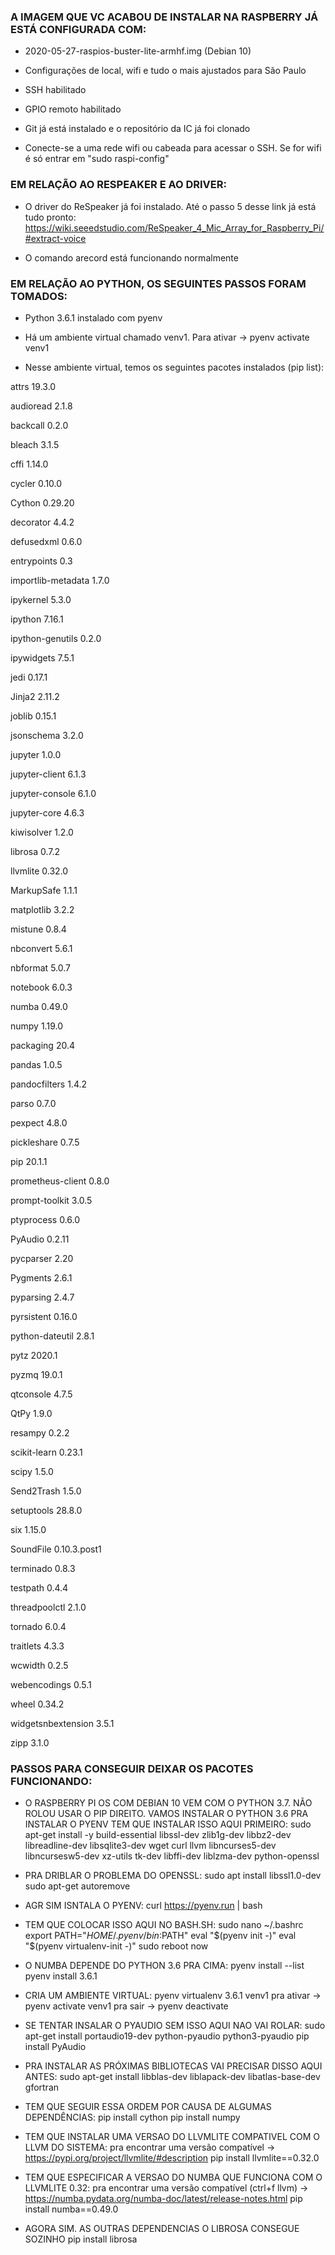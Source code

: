 ### A IMAGEM QUE VC ACABOU DE INSTALAR NA RASPBERRY JÁ ESTÁ CONFIGURADA COM:

- 2020-05-27-raspios-buster-lite-armhf.img (Debian 10)

- Configurações de local, wifi e tudo o mais ajustados para São Paulo

- SSH habilitado

- GPIO remoto habilitado

- Git já está instalado e o repositório da IC já foi clonado

- Conecte-se a uma rede wifi ou cabeada para acessar o SSH. Se for wifi é só entrar em "sudo raspi-config"

### EM RELAÇÃO AO RESPEAKER E AO DRIVER:

- O driver do ReSpeaker já foi instalado. Até o passo 5 desse link já está tudo pronto: https://wiki.seeedstudio.com/ReSpeaker_4_Mic_Array_for_Raspberry_Pi/#extract-voice

- O comando arecord está funcionando normalmente

### EM RELAÇÃO AO PYTHON, OS SEGUINTES PASSOS FORAM TOMADOS:

- Python 3.6.1 instalado com pyenv

- Há um ambiente virtual chamado venv1. Para ativar -> pyenv activate venv1

- Nesse ambiente virtual, temos os seguintes pacotes instalados (pip list):

attrs              19.3.0

audioread          2.1.8

backcall           0.2.0

bleach             3.1.5

cffi               1.14.0

cycler             0.10.0

Cython             0.29.20

decorator          4.4.2

defusedxml         0.6.0

entrypoints        0.3

importlib-metadata 1.7.0

ipykernel          5.3.0

ipython            7.16.1

ipython-genutils   0.2.0

ipywidgets         7.5.1

jedi               0.17.1

Jinja2             2.11.2

joblib             0.15.1

jsonschema         3.2.0

jupyter            1.0.0

jupyter-client     6.1.3

jupyter-console    6.1.0

jupyter-core       4.6.3

kiwisolver         1.2.0

librosa            0.7.2

llvmlite           0.32.0

MarkupSafe         1.1.1

matplotlib         3.2.2

mistune            0.8.4

nbconvert          5.6.1

nbformat           5.0.7

notebook           6.0.3

numba              0.49.0

numpy              1.19.0

packaging          20.4

pandas             1.0.5

pandocfilters      1.4.2

parso              0.7.0

pexpect            4.8.0

pickleshare        0.7.5

pip                20.1.1

prometheus-client  0.8.0

prompt-toolkit     3.0.5

ptyprocess         0.6.0

PyAudio            0.2.11

pycparser          2.20

Pygments           2.6.1

pyparsing          2.4.7

pyrsistent         0.16.0

python-dateutil    2.8.1

pytz               2020.1

pyzmq              19.0.1

qtconsole          4.7.5

QtPy               1.9.0

resampy            0.2.2

scikit-learn       0.23.1

scipy              1.5.0

Send2Trash         1.5.0

setuptools         28.8.0

six                1.15.0

SoundFile          0.10.3.post1

terminado          0.8.3

testpath           0.4.4

threadpoolctl      2.1.0

tornado            6.0.4

traitlets          4.3.3

wcwidth            0.2.5

webencodings       0.5.1

wheel              0.34.2

widgetsnbextension 3.5.1

zipp               3.1.0

### PASSOS PARA CONSEGUIR DEIXAR OS PACOTES FUNCIONANDO:

- O RASPBERRY PI OS COM DEBIAN 10 VEM COM O PYTHON 3.7. NÃO ROLOU USAR O PIP DIREITO. VAMOS INSTALAR O PYTHON 3.6 PRA INSTALAR O PYENV TEM QUE INSTALAR ISSO AQUI PRIMEIRO:
sudo apt-get install -y build-essential libssl-dev zlib1g-dev libbz2-dev libreadline-dev libsqlite3-dev wget curl llvm libncurses5-dev libncursesw5-dev xz-utils tk-dev libffi-dev liblzma-dev python-openssl

- PRA DRIBLAR O PROBLEMA DO OPENSSL:
sudo apt install libssl1.0-dev
sudo apt-get autoremove

- AGR SIM ISNTALA O PYENV:
curl https://pyenv.run | bash

- TEM QUE COLOCAR ISSO AQUI NO BASH.SH:
sudo nano ~/.bashrc
export PATH="$HOME/.pyenv/bin:$PATH"
eval "$(pyenv init -)"
eval "$(pyenv virtualenv-init -)"
sudo reboot now

- O NUMBA DEPENDE DO PYTHON 3.6 PRA CIMA:
pyenv install --list
pyenv install 3.6.1

- CRIA UM AMBIENTE VIRTUAL:
pyenv virtualenv 3.6.1 venv1
pra ativar -> pyenv activate venv1
pra sair -> pyenv deactivate

- SE TENTAR INSALAR O PYAUDIO SEM ISSO AQUI NAO VAI ROLAR:
sudo apt-get install portaudio19-dev python-pyaudio python3-pyaudio
pip install PyAudio

- PRA INSTALAR AS PRÓXIMAS BIBLIOTECAS VAI PRECISAR DISSO AQUI ANTES:
sudo apt-get install libblas-dev liblapack-dev libatlas-base-dev gfortran

- TEM QUE SEGUIR ESSA ORDEM POR CAUSA DE ALGUMAS DEPENDÊNCIAS:
pip install cython
pip install numpy

- TEM QUE INSTALAR UMA VERSAO DO LLVMLITE COMPATIVEL COM O LLVM DO SISTEMA: 
pra encontrar uma versão compatível -> https://pypi.org/project/llvmlite/#description
pip install llvmlite==0.32.0

- TEM QUE ESPECIFICAR A VERSAO DO NUMBA QUE FUNCIONA COM O LLVMLITE 0.32: 
pra encontrar uma versão compatível (ctrl+f llvm) -> https://numba.pydata.org/numba-doc/latest/release-notes.html
pip install numba==0.49.0

- AGORA SIM. AS OUTRAS DEPENDENCIAS O LIBROSA CONSEGUE SOZINHO
pip install librosa
